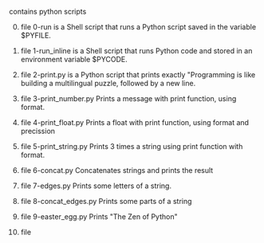contains python scripts

0. file 0-run is a Shell script that runs a Python script saved in the variable $PYFILE.

1. file 1-run_inline is a Shell script that runs Python code and stored in an environment variable $PYCODE.

2. file 2-print.py is  a Python script that prints exactly "Programming is like building a multilingual puzzle, followed by a new line.

3. file 3-print_number.py Prints a message with print function, using format.

4. file 4-print_float.py Prints a float with print function, using format and precission

5. file 5-print_string.py Prints 3 times a string using print function with format.

6. file 6-concat.py Concatenates strings and prints the result

7. file 7-edges.py Prints some letters of a string.

8. file 8-concat_edges.py Prints some parts of a string

9. file 9-easter_egg.py Prints "The Zen of Python"

10. file
